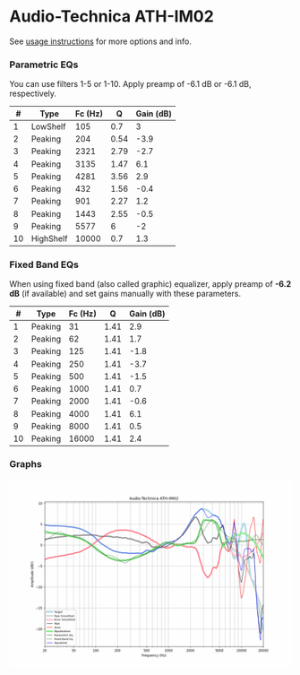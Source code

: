 # Audio-Technica ATH-IM02
See [usage instructions](https://github.com/jaakkopasanen/AutoEq#usage) for more options and info.

### Parametric EQs
You can use filters 1-5 or 1-10. Apply preamp of -6.1 dB or -6.1 dB, respectively.

|   # | Type      |   Fc (Hz) |    Q |   Gain (dB) |
|-----|-----------|-----------|------|-------------|
|   1 | LowShelf  |       105 | 0.7  |         3   |
|   2 | Peaking   |       204 | 0.54 |        -3.9 |
|   3 | Peaking   |      2321 | 2.79 |        -2.7 |
|   4 | Peaking   |      3135 | 1.47 |         6.1 |
|   5 | Peaking   |      4281 | 3.56 |         2.9 |
|   6 | Peaking   |       432 | 1.56 |        -0.4 |
|   7 | Peaking   |       901 | 2.27 |         1.2 |
|   8 | Peaking   |      1443 | 2.55 |        -0.5 |
|   9 | Peaking   |      5577 | 6    |        -2   |
|  10 | HighShelf |     10000 | 0.7  |         1.3 |

### Fixed Band EQs
When using fixed band (also called graphic) equalizer, apply preamp of **-6.2 dB** (if available) and set gains manually with these parameters.

|   # | Type    |   Fc (Hz) |    Q |   Gain (dB) |
|-----|---------|-----------|------|-------------|
|   1 | Peaking |        31 | 1.41 |         2.9 |
|   2 | Peaking |        62 | 1.41 |         1.7 |
|   3 | Peaking |       125 | 1.41 |        -1.8 |
|   4 | Peaking |       250 | 1.41 |        -3.7 |
|   5 | Peaking |       500 | 1.41 |        -1.5 |
|   6 | Peaking |      1000 | 1.41 |         0.7 |
|   7 | Peaking |      2000 | 1.41 |        -0.6 |
|   8 | Peaking |      4000 | 1.41 |         6.1 |
|   9 | Peaking |      8000 | 1.41 |         0.5 |
|  10 | Peaking |     16000 | 1.41 |         2.4 |

### Graphs
![](./Audio-Technica%20ATH-IM02.png)

